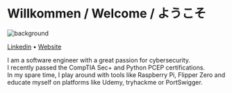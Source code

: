 # Willkommen / Welcome / ようこそ

![background](https://github.com/klaus-moser/klaus-moser/assets/60796711/70397772-1256-4ced-8b28-9fbc7e4b57f2)

[Linkedin](https://www.linkedin.com/in/klaus-moser-089/) • [Website](https://pan-galactic-gargle-blaster.de/)

I am a software engineer with a great passion for cybersecurity.\
I recently passed the CompTIA Sec+ and Python PCEP certifications.\
In my spare time, I play around with tools like Raspberry Pi, Flipper Zero and educate myself on platforms like Udemy, tryhackme or PortSwigger.
